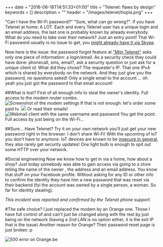 +++
date = "2016-06-18T14:51:33+01:00"
title = "Telenet: flaws by design"
keywords = []
description = ""
header = "/images/telenet/hopla.png"
+++

"Can I have the Wi-Fi password?" "Sure, what can go wrong?". If you have Telenet at home: A LOT. Each and every Telenet user has a unique login and an email address, the last one is probably known by already everybody. What do you need to take over their network? Just an entry point! That Wi-Fi password usually is no issue to get, you [might already have it via Skype](http://reviews.gizmodo.com/why-the-hell-is-windows-10-sharing-my-wi-fi-passwords-1719900675).

Now here is the issue: the password forgot feature at ["Mijn Telenet"](https://mijn.telenet.be) asks only one piece of information: a login/email. As a security check they could have done: phonecall, sms, email?, ask a security question or just ask for a unique client id. What did they chose? The requester's IP. That one IPv4 which is shared by everybody on the network. And they just give you the password, no questions asked! Only a single email to the account.... oh yeah you just got the password to that email account! 

##What is lost?
First of all enough info to steal the owner's identity. Full access to the modem router combo.  
![Screenshot of the modem settings](/images/telenet/1.png)
If that is not enough: let's order some paid tv. 
![](/images/telenet/2.png)
Or read their emails! 
![Webmail client with the same username and password](/images/telenet/3.png)
You get the point. Full access by just being on the Wi-Fi...

##Sure...
Have Telenet? Try it on your own network you'll just get your new password right in the browser.
I don't share Wi-Fi! With the upcoming of IoT you don't have to anymore. IoT devices are known to be [insecure in general](https://twit.tv/shows/security-now/episodes/562?autostart=false), they also rarely get security updates! One light bulb is enough to spit out some HTTP over your network.

#Social engineering
Now we know how to get in via a home, how about a shop? Just today somebody was able to gain access via going to a store telling the name of the owner , the address and an email address. You know that stuff on your Facebook profile. Without asking for any ID or other info to confirm the identity they have him a new password that was reset via their backend (fyi the account was owned by a single person, a woman. So far for identity stealing).

*This incident was reported and confirmed by the Telenet phone support.*

#The safe choice?
I just replaced the modem by an Orange one. Those I have full control of and can't just be changed along with the rest by just being on the network (having a 2nd LAN is no option either, it is the exit IP that is the issue)
Another reason for Orange? Their password reset page is just broken :p

![500 error on Orange.be](/images/telenet/4.png)